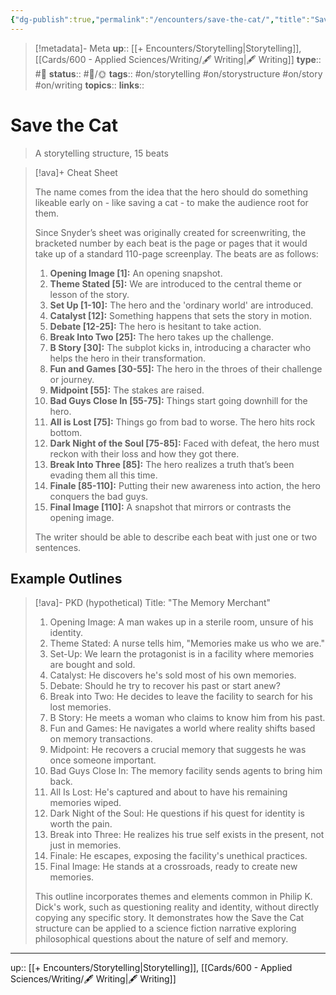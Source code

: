 ```yaml
---
{"dg-publish":true,"permalink":"/encounters/save-the-cat/","title":"Save the Cat"}
---
```


> [!metadata]- Meta
> **up**:: [[+ Encounters/Storytelling\|Storytelling]], [[Cards/600 - Applied Sciences/Writing/🖋 Writing\|🖋 Writing]]
> **type**:: #📝 
> **status**:: #📝/🌞
> **tags**:: #on/storytelling #on/storystructure #on/story #on/writing
> **topics**:: 
> **links**::


# Save the Cat

> A storytelling structure, 15 beats 


> [!ava]+ Cheat Sheet
> 
> The name comes from the idea that the hero should do something likeable early on - like saving a cat - to make the audience root for them.
> 
> Since Snyder’s sheet was originally created for screenwriting, the bracketed number by each beat is the page or pages that it would take up of a standard 110-page screenplay. The beats are as follows:
> 
> 1. **Opening Image [1]:** An opening snapshot.
> 2. **Theme Stated [5]:** We are introduced to the central theme or lesson of the story.
> 3. **Set Up [1-10]:** The hero and the 'ordinary world' are introduced.
> 4. **Catalyst [12]:** Something happens that sets the story in motion.
> 5. **Debate [12-25]:** The hero is hesitant to take action.
> 6. **Break Into Two [25]:** The hero takes up the challenge.
> 7. **B Story [30]:** The subplot kicks in, introducing a character who helps the hero in their transformation.
> 8. **Fun and Games [30-55]:** The hero in the throes of their challenge or journey.
> 9. **Midpoint [55]:** The stakes are raised.
> 10. **Bad Guys Close In [55-75]:** Things start going downhill for the hero.
> 11. **All is Lost [75]:** Things go from bad to worse. The hero hits rock bottom.
> 12. **Dark Night of the Soul [75-85]:** Faced with defeat, the hero must reckon with their loss and how they got there.
> 13. **Break Into Three [85]:** The hero realizes a truth that’s been evading them all this time.
> 14. **Finale [85-110]:** Putting their new awareness into action, the hero conquers the bad guys.
> 15. **Final Image [110]:** A snapshot that mirrors or contrasts the opening image. 
> 
> The writer should be able to describe each beat with just one or two sentences.


## Example Outlines


> [!ava]- PKD (hypothetical)
> Title: "The Memory Merchant"
> 
> 1. Opening Image: A man wakes up in a sterile room, unsure of his identity.
> 2. Theme Stated: A nurse tells him, "Memories make us who we are."
> 3. Set-Up: We learn the protagonist is in a facility where memories are bought and sold.
> 4. Catalyst: He discovers he's sold most of his own memories.
> 5. Debate: Should he try to recover his past or start anew?
> 6. Break into Two: He decides to leave the facility to search for his lost memories.
> 7. B Story: He meets a woman who claims to know him from his past.
> 8. Fun and Games: He navigates a world where reality shifts based on memory transactions.
> 9. Midpoint: He recovers a crucial memory that suggests he was once someone important.
> 10. Bad Guys Close In: The memory facility sends agents to bring him back.
> 11. All Is Lost: He's captured and about to have his remaining memories wiped.
> 12. Dark Night of the Soul: He questions if his quest for identity is worth the pain.
> 13. Break into Three: He realizes his true self exists in the present, not just in memories.
> 14. Finale: He escapes, exposing the facility's unethical practices.
> 15. Final Image: He stands at a crossroads, ready to create new memories.
> 
> This outline incorporates themes and elements common in Philip K. Dick's work, such as questioning reality and identity, without directly copying any specific story. It demonstrates how the Save the Cat structure can be applied to a science fiction narrative exploring philosophical questions about the nature of self and memory.



---
up:: [[+ Encounters/Storytelling\|Storytelling]], [[Cards/600 - Applied Sciences/Writing/🖋 Writing\|🖋 Writing]]


